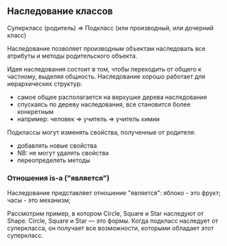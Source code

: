 ## Наследование классов

Суперкласс (родитель) => Подкласс (или производный, или дочерний класс)

Наследование позволяет производным объектам наследовать все атрибуты и методы родительского объекта.

Идея наследования состоит в том, чтобы переходить от общего к частному, выделяя общность. Наследование хорошо работает для иерархических структур:
- самое общее располагается на верхушке дерева наследования
- спускаясь по дереву наследования, все становится более конкретным
- например: человек => учитель => учитель химии

Подклассы могут изменять свойства, полученные от родителя:
- добавлять новые свойства
- NB: не могут удалять свойства
- переопределять методы


### Отношения is-a ("является")

Наследование представляет отношение "является": яблоко - это фрукт; часы - это механизм;

Рассмотрим пример, в котором Circle, Square и Star наследуют от Shape. Circle, Square и Star — это формы. Когда подкласс наследует от суперкласса, он получает все возможности, которыми обладает этот суперкласс.
